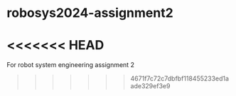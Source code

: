 # robosys2024-assignment2
<<<<<<< HEAD
=======
For robot system engineering assignment 2
>>>>>>> 4671f7c72c7dbfbf118455233ed1aade329ef3e9
